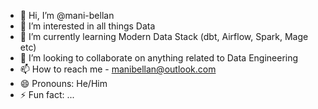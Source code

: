 - 👋 Hi, I’m @mani-bellan
- 👀 I’m interested in all things Data
- 🌱 I’m currently learning Modern Data Stack (dbt, Airflow, Spark, Mage etc)
- 💞️ I’m looking to collaborate on anything related to Data Engineering
- 📫 How to reach me - manibellan@outlook.com
- 😄 Pronouns: He/Him
- ⚡ Fun fact: ...

<!---
mani-bellan/mani-bellan is a ✨ special ✨ repository because its `README.md` (this file) appears on your GitHub profile.
You can click the Preview link to take a look at your changes.
--->
